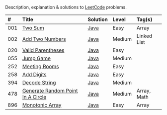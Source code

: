 Description, explanation & solutions to [LeetCode](https://leetcode.com/) problems.

| # | Title | Solution | Level | Tag(s) |
| :- | :- | :- | :- | :- |
| 001 | [Two Sum](TwoSum) | [Java](TwoSum/Solution.java) | Easy | Array |
| 002 | [Add Two Numbers](AddTwoNumbers) | [Java](AddTwoNumbers/Solution.java) | Medium | Linked List |
| 020 | [Valid Parentheses](ValidParentheses) | [Java](ValidParentheses/Solution.java) | Easy | |
| 055 | [Jump Game](JumpGame) | [Java](JumpGame/Solution.java) | Medium | |
| 252 | [Meeting Rooms](MeetingRooms) | [Java](MeetingRooms/Solution.java) | Easy | |
| 258 | [Add Digits](AddDigits) | [Java](AddDigits/Solution.java) | Easy | |
| 394 | [Decode String](DecodeString) | [Java](DecodeString/Solution.java) | Medium | |
| 478 | [Generate Random Point In A Circle](GenerateRandomPointInACircle) | [Java](GenerateRandomPointInACircle/Solution.java) | Medium | Array, Math |
| 896 | [Monotonic Array](MonotonicArray) | [Java](MonotonicArray/Solution.java) | Easy | Array |
